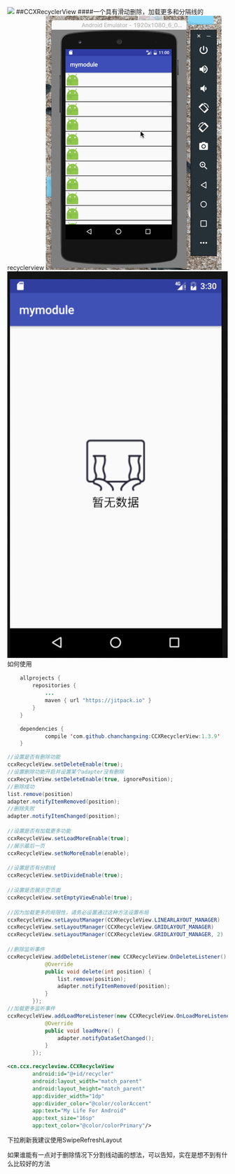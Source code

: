 [![](https://jitpack.io/v/ccx19920806/CCXRecyclerView.svg)](https://jitpack.io/#ccx19920806/CCXRecyclerView)
##CCXRecyclerView
####一个具有滑动删除，加载更多和分隔线的recyclerview
![Alt text](./images/ccxRecyclerview.gif)
![Alt text](./images/empty_view.png)
如何使用

```java
    allprojects {
        repositories {
            ...
            maven { url "https://jitpack.io" }
        }
    }
```

```java
	dependencies {
	        compile 'com.github.chanchangxing:CCXRecyclerView:1.3.9'
	}
```

```java
//设置是否有删除功能
ccxRecycleView.setDeleteEnable(true);
//设置删除功能开启并设置某个adapter没有删除
ccxRecycleView.setDeleteEnable(true, ignorePosition);
//删除成功
list.remove(position)
adapter.notifyItemRemoved(position);
//删除失败
adapter.notifyItemChanged(position);

//设置是否有加载更多功能
ccxRecycleView.setLoadMoreEnable(true);
//展示最后一页
ccxRecycleView.setNoMoreEnable(enable);

//设置是否有分割线
ccxRecycleView.setDivideEnable(true);

//设置是否展示空页面
ccxRecycleView.setEmptyViewEnable(true);

//因为加载更多的局限性，请务必设置通过这种方法设置布局
ccxRecycleView.setLayoutManager(CCXRecycleView.LINEARLAYOUT_MANAGER)
ccxRecycleView.setLayoutManager(CCXRecycleView.GRIDLAYOUT_MANAGER)
ccxRecycleView.setLayoutManager(CCXRecycleView.GRIDLAYOUT_MANAGER, 2)

//删除监听事件
ccxRecycleView.addDeleteListener(new CCXRecycleView.OnDeleteListener() {
            @Override
            public void delete(int position) {
                list.remove(position);
                adapter.notifyItemRemoved(position);
            }
        });
//加载更多监听事件
ccxRecycleView.addLoadMoreListener(new CCXRecycleView.OnLoadMoreListener() {
            @Override
            public void loadMore() {
                adapter.notifyDataSetChanged();
            }
        });

```

```xml
<cn.ccx.recycleview.CCXRecycleView
        android:id="@+id/recycler"
        android:layout_width="match_parent"
        android:layout_height="match_parent"
        app:divider_width="1dp"
        app:divider_color="@color/colorAccent"
        app:text="My Life For Android"
        app:text_size="16sp"
        app:text_color="@color/colorPrimary"/>
```

下拉刷新我建议使用SwipeRefreshLayout

如果谁能有一点对于删除情况下分割线动画的想法，可以告知，实在是想不到有什么比较好的方法


